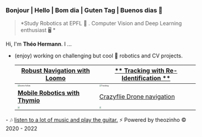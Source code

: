 
### Bonjour | Hello | Bom dia | Guten Tag | Buenos dias 👋

> *Study Robotics at EPFL 🤖 . Computer Vision and Deep Learning enthusiast 🖥️ *

Hi, I'm **Théo Hermann**. I ...

- (enjoy) working on challenging but cool :robot: robotics and CV projects. 

  | [**Robust Navigation with Loomo**](https://github.com/theoh-io/Autonomous_driving_pipeline) | [** Tracking with Re-Identification **](https://github.com/theoh-io/Single-Person-Tracking-Benchmark) |
  | ------------------------------------------------------------ | ------------------------------------------------------------ |
  | <img src="./gif/loomo.gif" alt="loomo follow" style="zoom: 30%;" /> | <img src="./gif/BlurBody.gif" alt="Tracking" style="zoom: 30%;" /> |
  | [**Mobile Robotics with Thymio**](https://github.com/theoh-io/EPFL_MobileRobotics_2021) |  [Crazyflie Drone navigation](https://github.com/theoh-io/Aerial-Robotics)|
  | <img src="./gif/thymio.gif" style="zoom: 30%;" />     | <img src="./gif/drone.gif" style="zoom: 30%;" />          |


<!---
- (am) learning to reinvent the customized research wheels.  [ 📈 **v4r-plot**](https://github.com/hibetterheyj/v4r-plot)  [🖥️ **YujieScripts**](https://github.com/hibetterheyj/YujieScripts) [:keyboard: **yujie_shell**](https://github.com/hibetterheyj/yujie_shell) [:film_strip: **rosbag_filter_gui**](https://github.com/hibetterheyj/rosbag_filter_gui)


- (have) contributed to fascinating **🏎 [DIANRacing](https://yujie-he.github.io/project/2018-dian-racing/)** and 🛠 **[Mechatronics Modules](https://yujie-he.github.io/project/2019-tongji-ta/)** team
---!>
- 🎶 <u>listen to a lot of music and play the guitar.</u>


⚡️ Powered by theozinho © 2020 - 2022
